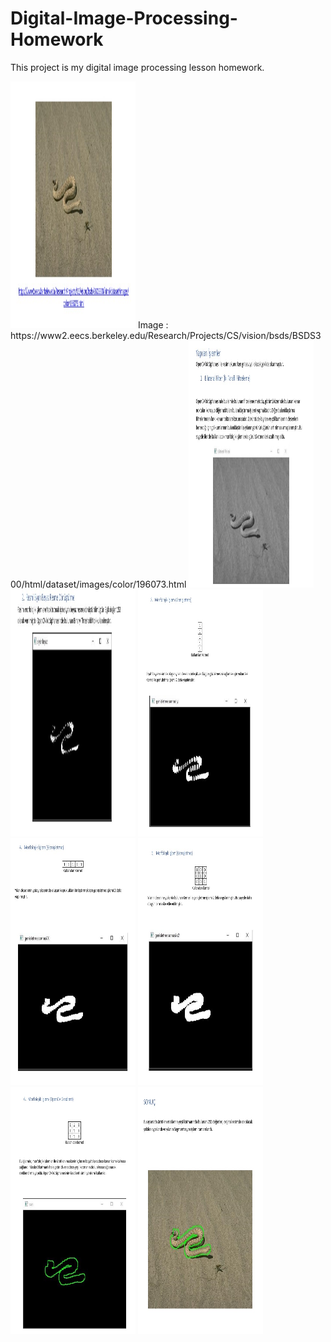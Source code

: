# Digital-Image-Processing-Homework
This project is my digital image processing lesson homework.

<img src="https://github.com/mehmetolg/Digital-Image-Processing-Homework/blob/master/Images/1.jpg" width="200" height="395">
Image : https://www2.eecs.berkeley.edu/Research/Projects/CS/vision/bsds/BSDS300/html/dataset/images/color/196073.html
<img src="https://github.com/mehmetolg/Digital-Image-Processing-Homework/blob/master/Images/2.jpg" width="200" height="395">
<img src="https://github.com/mehmetolg/Digital-Image-Processing-Homework/blob/master/Images/3.jpg" width="200" height="395">
<img src="https://github.com/mehmetolg/Digital-Image-Processing-Homework/blob/master/Images/4.jpg" width="200" height="395">
<img src="https://github.com/mehmetolg/Digital-Image-Processing-Homework/blob/master/Images/5.jpg" width="200" height="395">
<img src="https://github.com/mehmetolg/Digital-Image-Processing-Homework/blob/master/Images/6.jpg" width="200" height="395">
<img src="https://github.com/mehmetolg/Digital-Image-Processing-Homework/blob/master/Images/7.jpg" width="200" height="395">
<img src="https://github.com/mehmetolg/Digital-Image-Processing-Homework/blob/master/Images/8.jpg" width="200" height="395">
